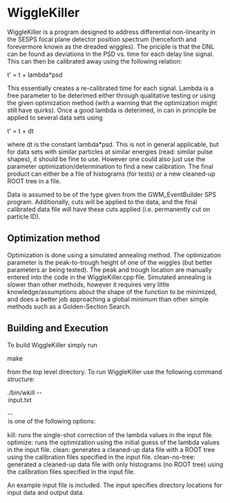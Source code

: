 # WiggleKiller
WiggleKiller is a program designed to address differential non-linearity in the SESPS focal plane detector position spectrum (henceforth and forevermore known as the dreaded wiggles). The priciple is that the DNL can be found as
deviations in the PSD vs. time for each delay line signal. This can then be calibrated away using the following relation:

t' = t + lambda*psd

This essentially creates a re-calibrated time for each signal. Lambda is a free parameter to be deterimed either through qualitative testing or using the given optimization method (with a warning that the optimization might still
have quirks). Once a good lambda is deterimed, in can in principle be applied to several data sets using 

t' = t + dt

where dt is the constant lambda*psd. This is not in general applicable, but for data sets with similar particles at similar energies (read: similar pulse shapes), it should be fine to use. However one could also just use the parameter
optimization/determination to find a new calibration. The final product can either be a file of histograms (for tests) or a new cleaned-up ROOT tree in a file.

Data is assumed to be of the type given from the GWM_EventBuilder SPS program. Additionally, cuts will be applied to the data, and the final calibrated data file will have these cuts applied (i.e. permanently cut on particle ID).  

## Optimization method
Optimization is done using a simulated annealing method. The optimization parameter is the peak-to-trough height of one of the wiggles (but better parameters ar being tested). The peak and trough location are manually entered into the
code in the WiggleKiller.cpp file. Simulated annealing is slower than other methods, however it requires very little knowledge/assumptions about the shape of the function to be minimized, and does a better job approaching a global
minimum than other simple methods such as a Golden-Section Search.


## Building and Execution
To build WiggleKiller simply run

make

from the top level directory. To run WiggleKiller use the following command structure:

./bin/wkill --<option> input.txt

--<option> is one of the following options:

kill: runs the single-shot correction of the lambda values in the input file. 
optimize: runs the optimization using the initial guess of the lambda values in the input file. 
clean: generates a cleaned-up data file with a ROOT tree using the calibration files specified in the input file.
clean-no-tree: generated a cleaned-up data file with only histograms (no ROOT tree) using the calibration files specified in the input file. 

An example input file is included. The input specifies directory locations for input data and output data.
